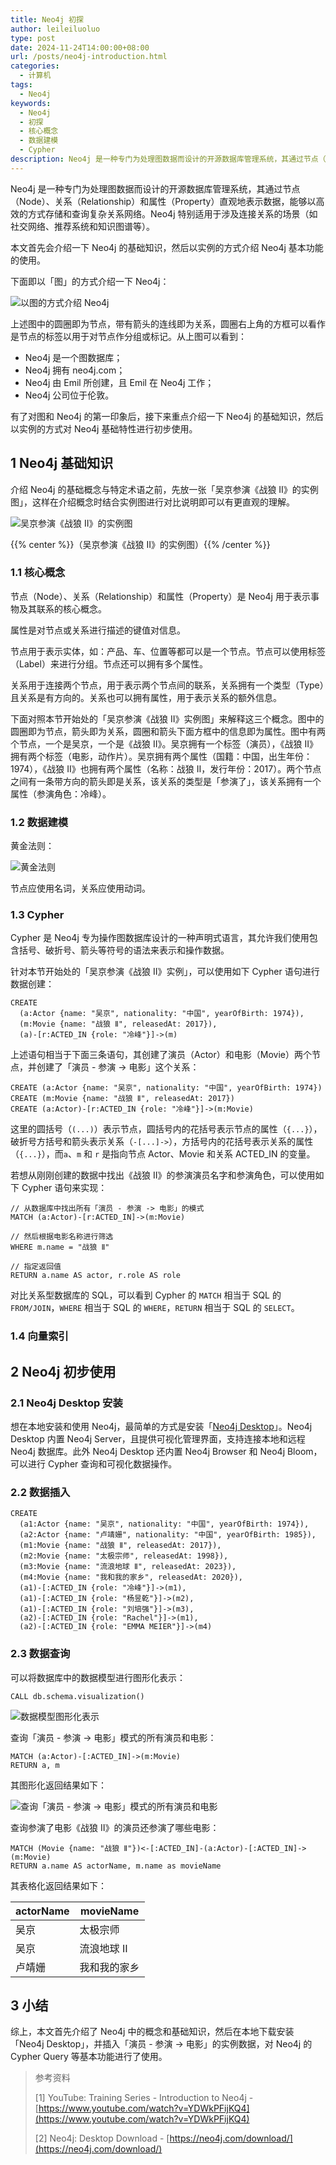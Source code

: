 ```yaml
---
title: Neo4j 初探
author: leileiluoluo
type: post
date: 2024-11-24T14:00:00+08:00
url: /posts/neo4j-introduction.html
categories:
  - 计算机
tags:
  - Neo4j
keywords:
  - Neo4j
  - 初探
  - 核心概念
  - 数据建模
  - Cypher
description: Neo4j 是一种专门为处理图数据而设计的开源数据库管理系统，其通过节点（Node）、关系（Relationship）和属性（Property）直观地表示数据，能够以高效的方式存储和查询复杂关系网络。Neo4j 特别适用于涉及连接关系的场景（如社交网络、推荐系统和知识图谱等）。本文首先会介绍一下 Neo4j 的基础知识，然后以实例的方式介绍 Neo4j 基础功能的使用。
---
```


Neo4j 是一种专门为处理图数据而设计的开源数据库管理系统，其通过节点（Node）、关系（Relationship）和属性（Property）直观地表示数据，能够以高效的方式存储和查询复杂关系网络。Neo4j 特别适用于涉及连接关系的场景（如社交网络、推荐系统和知识图谱等）。

本文首先会介绍一下 Neo4j 的基础知识，然后以实例的方式介绍 Neo4j 基本功能的使用。

下面即以「图」的方式介绍一下 Neo4j：

![以图的方式介绍 Neo4j](https://leileiluoluo.github.io/static/images/uploads/2024/11/neo4j-intro.svg)

上述图中的圆圈即为节点，带有箭头的连线即为关系，圆圈右上角的方框可以看作是节点的标签以用于对节点作分组或标记。从上图可以看到：

- Neo4j 是一个图数据库；
- Neo4j 拥有 neo4j.com；
- Neo4j 由 Emil 所创建，且 Emil 在 Neo4j 工作；
- Neo4j 公司位于伦敦。

有了对图和 Neo4j 的第一印象后，接下来重点介绍一下 Neo4j 的基础知识，然后以实例的方式对 Neo4j 基础特性进行初步使用。

## 1 Neo4j 基础知识

介绍 Neo4j 的基础概念与特定术语之前，先放一张「吴京参演《战狼 II》的实例图」，这样在介绍概念时结合实例图进行对比说明即可以有更直观的理解。

![吴京参演《战狼 II》的实例图](https://leileiluoluo.github.io/static/images/uploads/2024/11/neo4j-intro-move-demo.svg)

{{% center %}}（吴京参演《战狼 II》的实例图）{{% /center %}}

### 1.1 核心概念

节点（Node）、关系（Relationship）和属性（Property）是 Neo4j 用于表示事物及其联系的核心概念。

属性是对节点或关系进行描述的键值对信息。

节点用于表示实体，如：产品、车、位置等都可以是一个节点。节点可以使用标签（Label）来进行分组。节点还可以拥有多个属性。

关系用于连接两个节点，用于表示两个节点间的联系，关系拥有一个类型（Type）且关系是有方向的。关系也可以拥有属性，用于表示关系的额外信息。

下面对照本节开始处的「吴京参演《战狼 II》实例图」来解释这三个概念。图中的圆圈即为节点，箭头即为关系，圆圈和箭头下面方框中的信息即为属性。图中有两个节点，一个是吴京，一个是《战狼 II》。吴京拥有一个标签（演员），《战狼 II》拥有两个标签（电影，动作片）。吴京拥有两个属性（国籍：中国，出生年份：1974），《战狼 II》也拥有两个属性（名称：战狼 Ⅱ，发行年份：2017）。两个节点之间有一条带方向的箭头即是关系，该关系的类型是「参演了」，该关系拥有一个属性（参演角色：冷峰）。

### 1.2 数据建模

黄金法则：

![黄金法则](https://leileiluoluo.github.io/static/images/uploads/2024/11/neo4j-intro-golden-rule.svg)

节点应使用名词，关系应使用动词。

### 1.3 Cypher

Cypher 是 Neo4j 专为操作图数据库设计的一种声明式语言，其允许我们使用包含括号、破折号、箭头等符号的语法来表示和操作数据。

针对本节开始处的「吴京参演《战狼 II》实例」，可以使用如下 Cypher 语句进行数据创建：

```text
CREATE
  (a:Actor {name: "吴京", nationality: "中国", yearOfBirth: 1974}),
  (m:Movie {name: "战狼 Ⅱ", releasedAt: 2017}),
  (a)-[r:ACTED_IN {role: "冷峰"}]->(m)
```

上述语句相当于下面三条语句，其创建了演员（Actor）和电影（Movie）两个节点，并创建了「演员 - 参演 -> 电影」这个关系：

```text
CREATE (a:Actor {name: "吴京", nationality: "中国", yearOfBirth: 1974})
CREATE (m:Movie {name: "战狼 Ⅱ", releasedAt: 2017})
CREATE (a:Actor)-[r:ACTED_IN {role: "冷峰"}]->(m:Movie)
```

这里的圆括号（`(...)`）表示节点，圆括号内的花括号表示节点的属性（`{...}`），破折号方括号和箭头表示关系（`-[...]->`），方括号内的花括号表示关系的属性（`{...}`），而`a`、`m` 和 `r` 是指向节点 Actor、Movie 和关系 ACTED_IN 的变量。

若想从刚刚创建的数据中找出《战狼 Ⅱ》的参演演员名字和参演角色，可以使用如下 Cypher 语句来实现：

```text
// 从数据库中找出所有「演员 - 参演 -> 电影」的模式
MATCH (a:Actor)-[r:ACTED_IN]->(m:Movie)

// 然后根据电影名称进行筛选
WHERE m.name = "战狼 Ⅱ"

// 指定返回值
RETURN a.name AS actor, r.role AS role
```

对比关系型数据库的 SQL，可以看到 Cypher 的 `MATCH` 相当于 SQL 的 `FROM/JOIN`，`WHERE` 相当于 SQL 的 `WHERE`，`RETURN` 相当于 SQL 的 `SELECT`。

### 1.4 向量索引

## 2 Neo4j 初步使用

### 2.1 Neo4j Desktop 安装

想在本地安装和使用 Neo4j，最简单的方式是安装「[Neo4j Desktop](https://neo4j.com/download/)」。Neo4j Desktop 内置 Neo4j Server，且提供可视化管理界面，支持连接本地和远程 Neo4j 数据库。此外 Neo4j Desktop 还内置 Neo4j Browser 和 Neo4j Bloom，可以进行 Cypher 查询和可视化数据操作。

### 2.2 数据插入

```text
CREATE
  (a1:Actor {name: "吴京", nationality: "中国", yearOfBirth: 1974}),
  (a2:Actor {name: "卢靖姗", nationality: "中国", yearOfBirth: 1985}),
  (m1:Movie {name: "战狼 Ⅱ", releasedAt: 2017}),
  (m2:Movie {name: "太极宗师", releasedAt: 1998}),
  (m3:Movie {name: "流浪地球 Ⅱ", releasedAt: 2023}),
  (m4:Movie {name: "我和我的家乡", releasedAt: 2020}),
  (a1)-[:ACTED_IN {role: "冷峰"}]->(m1),
  (a1)-[:ACTED_IN {role: "杨昱乾"}]->(m2),
  (a1)-[:ACTED_IN {role: "刘培强"}]->(m3),
  (a2)-[:ACTED_IN {role: "Rachel"}]->(m1),
  (a2)-[:ACTED_IN {role: "EMMA MEIER"}]->(m4)
```

### 2.3 数据查询

可以将数据库中的数据模型进行图形化表示：

```text
CALL db.schema.visualization()
```

![数据模型图形化表示](https://leileiluoluo.github.io/static/images/uploads/2024/11/neo4j-schema-graph.svg)

查询「演员 - 参演 -> 电影」模式的所有演员和电影：

```text
MATCH (a:Actor)-[:ACTED_IN]->(m:Movie)
RETURN a, m
```

其图形化返回结果如下：

![查询「演员 - 参演 -> 电影」模式的所有演员和电影](https://leileiluoluo.github.io/static/images/uploads/2024/11/neo4j-actor-movie-graph.svg)

查询参演了电影《战狼 Ⅱ》的演员还参演了哪些电影：

```text
MATCH (Movie {name: "战狼 Ⅱ"})<-[:ACTED_IN]-(a:Actor)-[:ACTED_IN]->(m:Movie)
RETURN a.name AS actorName, m.name as movieName
```

其表格化返回结果如下：

| actorName | movieName    |
| --------- | ------------ |
| 吴京      | 太极宗师     |
| 吴京      | 流浪地球 Ⅱ   |
| 卢靖姗    | 我和我的家乡 |

## 3 小结

综上，本文首先介绍了 Neo4j 中的概念和基础知识，然后在本地下载安装「Neo4j Desktop」，并插入「演员 - 参演 -> 电影」的实例数据，对 Neo4j 的 Cypher Query 等基本功能进行了使用。

> 参考资料
>
> [1] YouTube: Training Series - Introduction to Neo4j - [https://www.youtube.com/watch?v=YDWkPFijKQ4](https://www.youtube.com/watch?v=YDWkPFijKQ4)
>
> [2] Neo4j: Desktop Download - [https://neo4j.com/download/](https://neo4j.com/download/)

